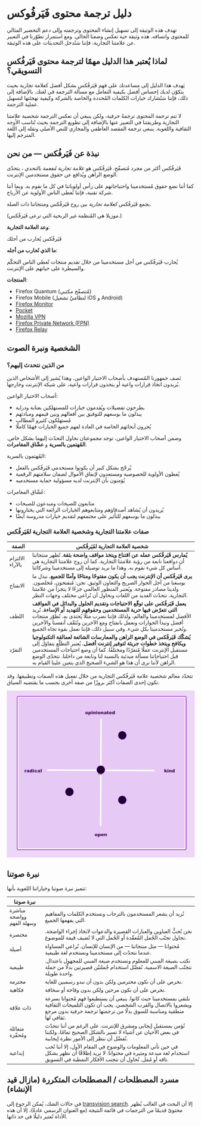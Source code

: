 # دليل ترجمة محتوى فَيَرفُوكس

تهدف هذه الوثيقة إلى تسهيل إنشاء المحتوى وترجمته وإلى دعم التحضير المثالي للمحتوى واتساقه. هذه وثيقة حية تعكس وضعنا الحالي. ومع استمرار تطوّرنا في التعبير عن علامتنا التجارية، فإننا سَنُدخل التحديثات على هذه الوثيقة.

## لماذا يُعتبر هذا الدليل مهمًا لترجمة محتوى فَيَرفُكس التسويقي؟

يَهدف هذا الدليل إلى مساعدتك على فهم فَيَرفُكس بشكل أفضل كعلامة تجارية بحيث يتكوّن لديك إحساس أفضل بكيفية التعامل مع مسألة الترجمة في لغتك. بالإضافة إلى ذلك، فإننا سَنُشارك خيارات الكلمات المُحددة والخاصة بالشركة وكيفية تهجئتها لتسهيل عملية الترجمة.

لا تتم ترجمة المحتوى ترجمةً حرفية، ولكن ينبغي أن تعكس الترجمة شخصية علامتنا التجارية وطريقتنا في التعبير عنها بالإضافة إلى تطويع الترجمة بحيث تُناسب الأوجه الثقافية واللغوية. ينبغي ترجمة المقصد العاطفي والمجازي للنص الأصلي ونقله إلى اللغة المترجم إليها.

## نبذة عن فَيَرفُكس — من نحن

فَيَرفُكس أكثر من مجرد مُتصفّح. فَيَرفُكس هو *علامة تجارية مُفعمة بالتحدي* ، يتحدّى الوضع الراهن ويُدافع عن حقوق مستخدمين الإنترنت.

كما أننا نضع حقوق مُستخدمينا واحتياجاتهم على رأس أولوياتنا في كل ما نقوم به. وبما أننا شركة تقنية، فإننا نُعطي الناس الأولوية عن الأرباح.

يجمع فَيَرفُكس *كعلامة تجارية* بين روح فَيَرفُكس ومنتجاتنا ذات الصلة.

(موزيلا هي المُنظمة غير الربحية التي ترعى فَيَرفُكس.)

**وعد العلامة التجارية**:

فَيَرفُكس يُحارب من أجلك

**ما الذي نُحارب من أجله**:

يُحارب فَيَرفُكس من أجل مستخدمينا من خلال تقديم منتجات تُعطي الناس التحكّم والسيطرة على حياتهم على الإنترنت.

**المنتجات**:

* Firefox Quantum (مُتصفّح مكتبي)
* Firefox Mobile (لنظاميْ تشغيل iOS و Android)
* [Firefox Monitor](https://monitor.firefox.com/)
* [Pocket](https://play.google.com/store/apps/)
* [Mozilla VPN](https://vpn.mozilla.org/)
* [Firefox Private Network (FPN)](https://fpn.firefox.com/)
* [Firefox Relay](https://relay.firefox.com/)

## الشخصية ونبرة الصوت

### من الذين نتحدث إليهم؟

نَصف جمهورنا المُستهدف بأصحاب الاختيار الواعين. وهذا يُشير إلى الأشخاص الذين يُريدون اتخاذ قرارات واعية أو يتخذون قرارات واعية، على شبكة الإنترنت وخارجها.

أصحاب الاختيار الواعين:

* يطرحون تفضيلات ويُقدمون خيارات للمستهلكين بعناية ودراية
* يبذلون ما بوسعهم للتوفيق بين أفعالهم وبين قيمهم ومبادئهم
* مُستهلكون كثيرو المطالب
* يُجرون أبحاثهم الخاصة في العادة لفهم جميع الخيارات فهمًا كاملًا

وضمن أصحاب الاختيار الواعين، توجد مجموعتان نحاول التحدّث إليهما بشكل خاص. **المُهتمين بالسرية** و **عشّاق المغامرات**.

المُهتمون بالسرية:

* يُرجّح بشكل كبير أن يكونوا مستخدمي فَيَرفُكس بالفعل
* يُعطون الأولوية للخصوصية ومستعدون لإنفاق الأموال لضمان سلامتهم الرقمية
* يُؤمنون بأن الإنترنت لديه مسؤولية حماية مستخدميه

عُشّاق المغامرات:

* متابعون للصيحات ومبدعون للصيحات
* يُريدون أن يُشاهد أصدقاؤهم ومتابعوهم الخيارات الرائعة التي يختارونها
* يبذلون ما بوسعهم للتأثير على مجتمعهم لتقديم خيارات مدروسة أيضًا

### صفات علامتنا التجارية وشخصية العلامة التجارية لفَيَرفُكس

|    **الصفة**     |                                                                                                                                                                 **شخصية العلامة التجارية لفَيَرفُكس**                                                                                                                                                                  |
|------------------|------------------------------------------------------------------------------------------------------------------------------------------------------------------------------------------------------------------------------------------------------------------------------------------------------------------------------------------------------------------------|
| الالتزام بالآراء | **يُمارس فَيَرفُكس عمله عن اقتناع ويتخذ مواقف واضحة بثقة.** تُظهر منتجاتنا أن دوافعنا نابعة من رؤية علامتنا التجارية. كما أن روح علامتنا التجارية هي أساس كل شيء نقوم به. وهذا ما نريد توصيله إلى مستخدمينا وشركائنا.                                                                                                                                                  |
| الانفتاح         | **يرى فَيَرفُكس أن الإنترنت يجب أن يكون مفتوحًا ومتاحًا وآمنًا للجميع.** نبذل ما بوسعنا من أجل الحوار الصريح والتعاون الوثيق. نحن: مُنفتحون. مُخلصون. ولدينا مصادر مفتوحة. ويُعتبر المنظور العالمي جزءًا لا يتجزأ من علامتنا التجارية. نتحدّث العديد من اللغات ونحاول أن نُراعي مختلف وجهات النظر.                                                                     |
| اللطف            | **يعمل فَيَرفُكس على توقّع الاحتياجات وتقديم الحلول والبدائل في المواقف التي تتعرّض فيها حرية المستخدمين وحقوقهم للتهديد أو الإساءة.** نُريد الأفضل لمستخدمينا والعالم، ولذلك فإننا نضرب مثلًا يُحتذى به. نُطوّر منتجات أفضل ونبدأ الحوارات ونعمل بانفتاح ومع الآخرين ونُثقّف أنفسنا والآخرين ونُخبر مستخدمينا بكل شيء. وفي سبيل ذلك، فإننا نعمل بقوة تجاه الجميع.     |
| التفرّد          | **يُشكّك فَيَرفُكس في الوضع الراهن والممارسات الشائعة لعمالقة التكنولوجيا ويكافح ويتخذ خطوات جريئة لتوفير إنترنت أفضل.** يُعتبر التطلّع بتفاؤل إلى مستقبل الإنترنت عملًا مُتفرّدًا ومختلفًا. كما أن وضع احتياجات المستخدمين قبل احتياجاتنا مسألة مبدئية بالنسبة لنا ونابعة من داخلنا. نتحدّى الوضع الراهن لأننا نرى أن هذا هو الشيء الصحيح الذي يتعين علينا القيام به. |

تتحدّد معالم شخصية علامة فَيَرفُكس التجارية من خلال تفعيل هذه الصفات وتطبيقها. وقد تكون إحدى الصفات أكثر بروزًا من صفة أخرى بحسب ما يقتضيه السياق.

![مصفوفة شخصية فَيَرفُكس](../images/firefox_marketing/firefox_personality_en.png)

## نبرة صوتنا

تتميز نبرة صوتنا وخياراتنا اللغوية بأنها:

|        نبرة صوتنا         |                                                                                                                                                                                                        |
|---------------------------|--------------------------------------------------------------------------------------------------------------------------------------------------------------------------------------------------------|
| مباشرة وواضحة وسهلة الفهم | نُريد أن يشعر المستخدمون بالترحاب ونستخدم الكلمات والمفاهيم التي يفهمها الجميع.                                                                                                                        |
| مختصرة                    | نحن نُحبُّ العناوين والعبارات القصيرة والدعوات لاتخاذ إجراء الواضحة.  نحاول تجنّب الجُمل المُعقّدة أو الجُمل التي لا تُضيف قيمة للموضوع.                                                               |
| أصيلة                     | مُحتوانا — مثل منتجاتنا — من الإنسان للإنسان. نُراعي المساواة عندما نتحدّث إلى مستخدمينا ونستخدم لغة طبيعية.                                                                                           |
| طبيعية                    | نكتب بصيغة المبني للمعلوم ونستخدم صيغة المبني للمجهول باعتدال. نتجنّب الصيغة الاسمية. نُفضّل استخدام جُملتيْن قصيرتين بدلًا من جملة واحدة طويلة.                                                       |
| محترمة                    | نحرص على أن نكون محترمين ولكن بدون أن نبدو رسميين للغاية.                                                                                                                                              |
| فكاهية                    | نحرص على أن نكون مرحين ولكن بدون وقاحة أو سخافة.                                                                                                                                                       |
| ذات علاقة                 | نلتقي بمستخدمينا حيث كانوا. ينبغي أن يستطيعوا فهم مُحتوانا بسرعة ويشعروا بالاتصال والقرب الشخصي. يجب أن تكون التلميحات الثقافية منطقية ومناسبة للسوق بدلًا من ترجمتها ترجمة حرفية بدون مرجع ثقافي لها. |
| متفائلة ومُحفّزة          | نُؤمن بمستقبل إيجابي ومشرق للإنترنت. على الرغم من أننا نتحدّث في بعض الأحيان عن أشياء لا تسير بالشكل الصحيح تمامًا، ولكننا نُفضّل أن ننظر إلى الأمور نظرة إيجابية.                                     |
| إبداعية                   | في حين تأتي المعلومات والوضوح في المقام الأول، إلا أننا نُحب استخدام لغة مبدعة ومثيرة في محتوانا. لا نريد إطلاقًا أن نظهر بشكل تافه أو مُمل. نُحاول أن نتجنب الأفكار النمطية في التسويق.               |

## مسرد المصطلحات / المصطلحات المتكررة (مازال قيد الإنشاء)

في حالات الشك، يُمكن الرجوع إلى [transvision search](https://transvision.mozfr.org/). إلا أن البحث في الغالب يُظهر محتوىً قديمًا من الترجمات في قائمة النتيجة (مع العنوان الرسمي عادةً)، إلا أن هذه الأداة تُعتبر دليلًا في حد ذاتها.
